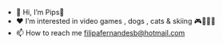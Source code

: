 - 👋 Hi, I’m Pips🦚
- ❤️ I’m interested in video games , dogs , cats & skiing  🎮🐶🐱🎿
- 📫 How to reach me filipafernandesb@hotmail.com

<!---
pipsies/pipsies is a ✨ special ✨ repository because its `README.md` (this file) appears on your GitHub profile.
You can click the Preview link to take a look at your changes.
--->
